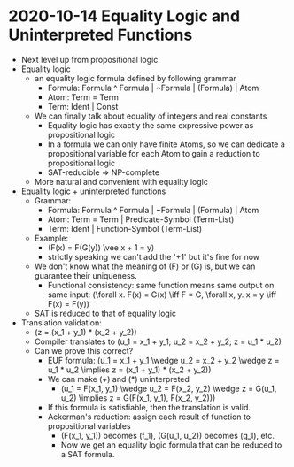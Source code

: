 # 2020-10-14 Equality Logic and Uninterpreted Functions

* Next level up from propositional logic
* Equality logic
  * an equality logic formula defined by following grammar
    * Formula: Formula ^ Formula | ~Formula | (Formula) | Atom
    * Atom: Term = Term
    * Term: Ident | Const
  * We can finally talk about equality of integers and real constants
    * Equality logic has exactly the same expressive power as propositional logic
    * In a formula we can only have finite Atoms, so we can dedicate a propositional variable for each Atom to gain a reduction to propositional logic
    * SAT-reducible => NP-complete
  * More natural and convenient with equality logic 
* Equality logic + uninterpreted functions
  * Grammar: 
    * Formula: Formula ^ Formula | ~Formula | (Formula) | Atom
    * Atom: Term = Term | Predicate-Symbol (Term-List)
    * Term: Ident | Function-Symbol (Term-List)
  * Example:
    * \(F(x) = F(G(y)) \vee x + 1 = y\)
    * strictly speaking we can't add the '+1' but it's fine for now
  * We don't know what the meaning of \(F\) or \(G\) is, but we can guarantee their uniqueness.
    * Functional consistency: same function means same output on same input: \(\forall x. F(x) = G(x) \iff F = G, \forall x, y. x = y \iff F(x) = F(y)\)
  * SAT is reduced to that of equality logic
* Translation validation:
  * \(z = (x_1 + y_1) * (x_2 + y_2)\)
  * Compiler translates to \(u_1 = x_1 + y_1; u_2 = x_2 + y_2; z = u_1 * u_2\)
  * Can we prove this correct?
    * EUF formula: \(u_1 = x_1 + y_1 \wedge u_2 = x_2 + y_2 \wedge z = u_1 * u_2 \implies z = (x_1 + y_1) * (x_2 + y_2)\)
    * We can make \(+\) and \(*\) uninterpreted
      * \(u_1 = F(x_1, y_1) \wedge u_2 = F(x_2, y_2) \wedge z = G(u_1, u_2) \implies z = G(F(x_1, y_1), F(x_2, y_2))\)
    * If this formula is satisfiable, then the translation is valid.
    * Ackerman's reduction: assign each result of function to propositional variables
      * \(F(x_1, y_1)\) becomes \(f_1\), \(G(u_1, u_2)\) becomes \(g_1\), etc.
      * Now we get an equality logic formula that can be reduced to a SAT formula.
  
